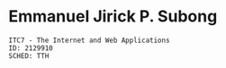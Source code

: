 # Emmanuel Jirick P. Subong
    ITC7 - The Internet and Web Applications
    ID: 2129910 
    SCHED: TTH